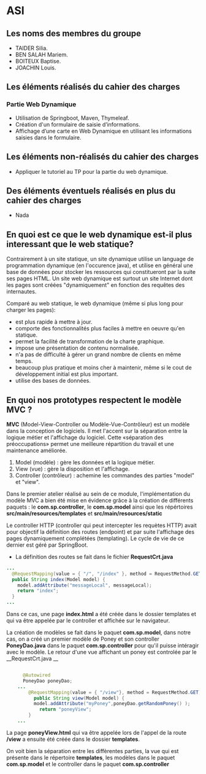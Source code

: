 # ASI


## Les noms des membres du groupe
* TAIDER Silia.
* BEN SALAH Mariem.
* BOITEUX Baptise.
* JOACHIN Louis.

## Les éléments réalisés du cahier des charges

### Partie Web Dynamique
* Utilisation de Springboot, Maven, Thymeleaf.
* Création d'un formulaire de saisie d’informations.
* Affichage d’une carte en Web Dynamique en utilisant les informations saisies dans le formulaire.


## Les éléments non-réalisés du cahier des charges
* Appliquer le tutoriel au TP pour la partie du web dynamique.

## Des éléments éventuels réalisés en plus du cahier des charges
* Nada    

## En quoi est ce que le web dynamique est-il plus interessant que le web statique?

Contrairement à un site statique, un site dynamique utilise un language de programmation dynamique (en l'occurence java), et utilise en général une base de données pour stocker les ressources qui constitueront par la suite ses pages HTML.
Un site web dynamique est surtout un site Internet dont les pages sont créées "dynamiquement" en fonction des requêtes des internautes.

Comparé au web statique, le web dynamique (même si plus long pour charger les pages):
* est plus rapide à mettre à jour.
* comporte des fonctionnalités plus faciles à mettre en oeuvre qu'en statique.
* permet la facilité de transformation de la charte graphique.
* impose une présentation de contenu normalisée.
* n'a pas de difficulté à gérer un grand nombre de clients en même temps.
* beaucoup plus pratique et moins cher à maintenir, même si le cout de développement initial est plus important.
* utilise des bases de données.

## En quoi nos prototypes respectent le modèle MVC ?

**MVC** (Model-View-Controller ou Modèle-Vue-Contrôleur) est un modèle dans la conception de logiciels. Il met l'accent sur la séparation entre la logique métier et l'affichage du logiciel. Cette «séparation des préoccupations» permet une meilleure répartition du travail et une maintenance améliorée.

1. Model (modèle) : gère les données et la logique métier.
2. View (vue) : gère la disposition et l'affichage.
3. Controller (contrôleur) : achemine les commandes des parties "model" et "view".

Dans le premier atelier réalisé au sein de ce module, l'implémentation du modèle MVC a bien été mise en évidence grâce à la création de différents paquets : le __com.sp.controller__, le __com.sp.model__ ainsi que les répértoires __src/main/resources/templates__ et __src/main/resources/static__

Le controller HTTP (controller qui peut intercepter les requètes HTTP) avait pour objectif la définition des routes (endpoint) et par suite l'affichage des pages dynamiquement complétées (templating). Le cycle de vie de ce dernier est géré par SpringBoot.
* La définition des routes se fait dans le fichier __RequestCrt.java__ 

``` java
...
  @RequestMapping(value = { "/", "/index" }, method = RequestMethod.GET)
  public String index(Model model) {
  	model.addAttribute("messageLocal", messageLocal);
  	return "index";
  }
...

```
Dans ce cas, une page __index.html__ a été créée dans le dossier templates et qui va être appelée par le controller et affichée sur le navigateur.

La création de modèles se fait dans le paquet __com.sp.model__, dans notre cas, on a créé un premier modèle de Poney et son controller __PoneyDao.java__ dans le paquet __com.sp.controller__ pour qu'il puisse intéragir avec le modèle.
Le retour d'une vue affichant un poney est controlée par le __RequestCrt.java __
``` java

      @Autowired
      PoneyDao poneyDao;
    ...
     	@RequestMapping(value = { "/view"}, method = RequestMethod.GET)
          public String view(Model model) {
          model.addAttribute("myPoney",poneyDao.getRandomPoney() );
            return "poneyView";
        }
    ...
```
La page __poneyView.html__ qui va être appelée lors de l'appel de la route __/view__ a ensuite été créée dans le dossier __templates__.

On voit bien la séparation entre les diffèrentes parties, la vue qui est présente dans le répertoire __templates__, les modèles dans le paquet __com.sp.model__ et le controller dans le paquet __com.sp.controller__ 

